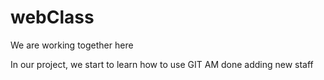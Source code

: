 # webClass
We are working together here

In our project, we start to learn how to use GIT
AM done adding new staff
